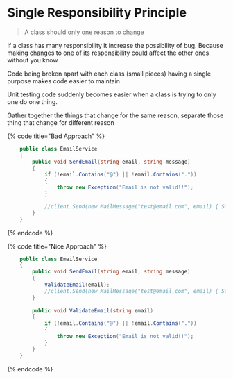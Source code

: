 # Single Responsibility Principle

> A class should only one reason to change

If a class has many responsibility it increase the possibility of bug. Because making changes to one of its responsibility could affect the other ones without you know

Code being broken apart with each class (small pieces) having a single purpose makes code easier to maintain.

Unit testing code suddenly becomes easier when a class is trying to only one do one thing.

Gather together the things that change for the same reason, separate those thing that change for different reason



{% code title="Bad Approach" %}
```csharp
    public class EmailService
    {
        public void SendEmail(string email, string message)
        {
            if (!email.Contains("@") || !email.Contains("."))
            {
                throw new Exception("Email is not valid!!");
            }

            //client.Send(new MailMessage("test@email.com", email) { Subject = "Test!" });
        }
    }
```
{% endcode %}



{% code title="Nice Approach" %}
```csharp
    public class EmailService
    {
        public void SendEmail(string email, string message)
        {
            ValidateEmail(email);
            //client.Send(new MailMessage("test@email.com", email) { Subject = "Test!" });
        }
        
        public void ValidateEmail(string email)
        {
            if (!email.Contains("@") || !email.Contains("."))
            {
                throw new Exception("Email is not valid!!");
            }
        }
    }   
```   
{% endcode %}
